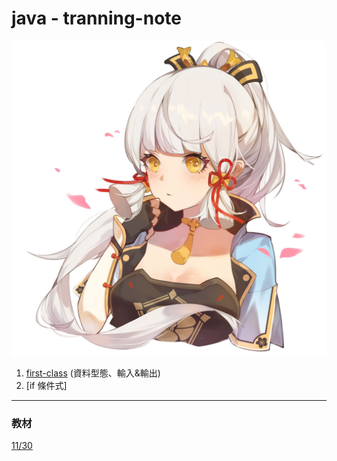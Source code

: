 # java - tranning-note 


![](https://github.com/archie0732/java-tranning/blob/main/picture/ayaka007.jpg)
1. [first-class](https://github.com/archie0732/java-tranning/blob/main/firstclass.md)  (資料型態、輸入&輸出) 
2. [if 條件式]

***
### 教材
[11/30](https://github.com/archie0732/java-tranning/blob/main/Textbook/1130.md)
